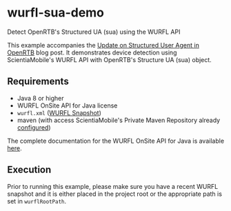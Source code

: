 # wurfl-sua-demo
Detect OpenRTB's Structured UA (sua) using the WURFL API

This example accompanies the [Update on Structured User Agent in OpenRTB](https://www.scientiamobile.com/using-structured-user-agent-from-real-time-bidding-for-device-detection/) blog post. It demonstrates device detection using ScientiaMobile's WURFL API with OpenRTB's Structure UA (sua) object.

## Requirements

* Java 8 or higher
* WURFL OnSite API for Java license
* `wurfl.xml`  ([WURFL Snapshot](https://docs.scientiamobile.com/guides/wurfl-snapshot-generator))
* maven (with access ScientiaMobile's Private Maven Repository already [configured](https://docs.scientiamobile.com/documentation/onsite/onsite-java-api#maven))

The complete documentation for the WURFL OnSite API for Java is available [here](https://docs.scientiamobile.com/documentation/onsite/onsite-java-api).

## Execution

Prior to running this example, please make sure you have a recent WURFL snapshot and it is either placed in the project root or the appropriate path is set in `wurflRootPath`.